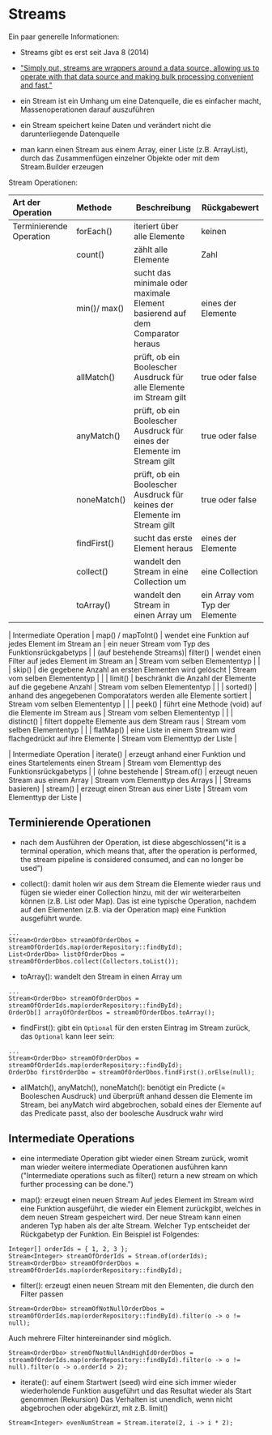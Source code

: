 # Streams #

Ein paar generelle Informationen:

- Streams gibt es erst seit Java 8 (2014)

- ["Simply put, streams are wrappers around a data source, allowing us to operate with that data source and making bulk processing convenient and fast."](https://stackify.com/streams-guide-java-8/)

- ein Stream ist ein Umhang um eine Datenquelle, die es einfacher macht, Massenoperationen darauf auszuführen

- ein Stream speichert keine Daten und verändert nicht die darunterliegende Datenquelle

- man kann einen Stream aus einem Array, einer Liste (z.B. ArrayList), durch das Zusammenfügen einzelner Objekte oder mit dem Stream.Builder erzeugen


Stream Operationen:


|  Art der Operation      |  Methode                              | Beschreibung                   | Rückgabewert
| :---------------------- |:--------------------------------------| -------------------------------| -----------------------------|
| Terminierende Operation | forEach()                             | iteriert über alle Elemente    | keinen |       
|                         | count()                               | zählt alle Elemente            | Zahl | 
|                         | min()/ max()                          | sucht das minimale oder maximale Element basierend auf dem Comparator heraus | eines der Elemente |  
|                         | allMatch()                            | prüft, ob ein Boolescher Ausdruck für alle Elemente im Stream gilt       | true oder false |
|                         | anyMatch()                            | prüft, ob ein Boolescher Ausdruck für eines der Elemente im Stream gilt  | true oder false |
|                         | noneMatch()                           | prüft, ob ein Boolescher Ausdruck für keines der Elemente im Stream gilt | true oder false |
|                         | findFirst()                           | sucht das erste Element heraus | eines der Elemente | eines der Elemente | 
|                         | collect()                             | wandelt den Stream in eine Collection um            | eine Collection  | 
|                         | toArray()                             | wandelt den Stream in einen Array um                | ein Array vom Typ der Elemente | 

| Intermediate Operation  | map() / mapToInt()                    | wendet eine Funktion auf jedes Element im Stream an | ein neuer Stream vom Typ des Funktionsrückgabetyps | 
| (auf bestehende Streams)| filter()                              | wendet einen Filter auf jedes Element im Stream an  | Stream vom selben Elemententyp  | 
|                         | skip()                                | die gegebene Anzahl an ersten Elementen wird gelöscht      | Stream vom selben Elemententyp  | 
|                         | limit()                               | beschränkt die Anzahl der Elemente auf die gegebene Anzahl | Stream vom selben Elemententyp  | 
|                         | sorted()                              | anhand des angegebenen Comporatators werden alle Elemente sortiert  | Stream vom selben Elemententyp | 
|                         | peek()                                | führt eine Methode (void) auf die Elemente im Stream aus | Stream vom selben Elemententyp | 
|                         | distinct()                            | filtert doppelte Elemente aus dem Stream raus | Stream vom selben Elemententyp | 
|                         | flatMap()                             | eine Liste in einem Stream wird flachgedrückt auf ihre Elemente | Stream vom Elementtyp der Liste  | 

| Intermediate Operation  | iterate()                             | erzeugt anhand einer Funktion und eines Startelements einen Stream | Stream vom Elementtyp des Funktionsrückgabetyps | 
| (ohne bestehende        | Stream.of()                           | erzeugt neuen Stream aus einem Array | Stream vom Elementtyp des Arrays  | 
| Streams basieren)       | stream()                              | erzeugt einen Strean aus einer Liste | Stream vom Elementtyp der Liste   | 


## Terminierende Operationen ##
- nach dem Ausführen der Operation, ist diese abgeschlossen("it is a terminal operation, which means that, after the operation is performed, the stream pipeline is considered consumed, and can no longer be used")

- collect(): damit holen wir aus dem Stream die Elemente wieder raus und fügen sie wieder einer Collection hinzu, mit der wir weiterarbeiten können (z.B. List oder Map).
Das ist eine typische Operation, nachdem auf den Elementen (z.B. via der Operation map) eine Funktion ausgeführt wurde.

```
...
Stream<OrderDbo> streamOfOrderDbos = streamOfOrderIds.map(orderRepository::findById);
List<OrderDbo> listOfOrderDbos = streamOfOrderDbos.collect(Collectors.toList());
```

- toArray(): wandelt den Stream in einen Array um

```
...
Stream<OrderDbo> streamOfOrderDbos = streamOfOrderIds.map(orderRepository::findById);
OrderDb[] arrayOfOrderDbos = streamOfOrderDbos.toArray();
```

- findFirst(): gibt ein `Optional` für den ersten Eintrag im Stream zurück, das `Optional` kann leer sein:

```
...
Stream<OrderDbo> streamOfOrderDbos = streamOfOrderIds.map(orderRepository::findById);
OrderDbo firstOrderDbo = streamOfOrderDbos.findFirst().orElse(null);
```

- allMatch(), anyMatch(), noneMatch(): benötigt ein Predicte (= Booleschen Ausdruck) und überprüft anhand dessen die Elemente im Stream, bei anyMatch wird abgebrochen, sobald eines der Elemente auf das Predicate passt, also der boolesche Ausdruck wahr wird


## Intermediate Operations ##
- eine intermediate Operation gibt wieder einen Stream zurück, womit man wieder weitere intermediate Operationen ausführen kann ("Intermediate operations such as filter() return a new stream on which further processing can be done.")

- map(): erzeugt einen neuen Stream
Auf jedes Element im Stream wird eine Funktion ausgeführt, die wieder ein Element zurückgibt, welches in dem neuen Stream gespeichert wird.
Der neue Stream kann einen anderen Typ haben als der alte Stream. Welcher Typ entscheidet der Rückgabetyp der Funktion. Ein Beispiel ist Folgendes:

```
Integer[] orderIds = { 1, 2, 3 };
Stream<Integer> streamOfOrderIds = Stream.of(orderIds);
Stream<OrderDbo> streamOfOrderDbos = streamOfOrderIds.map(orderRepository::findById);
```

- filter(): erzeugt einen neuen Stream mit den Elementen, die durch den Filter passen 

```
Stream<OrderDbo> streamOfNotNullOrderDbos = streamOfOrderIds.map(orderRepository::findById).filter(o -> o != null);
```

Auch mehrere Filter hintereinander sind möglich.

```
Stream<OrderDbo> stremOfNotNullAndHighIdOrderDbos = streamOfOrderIds.map(orderRepository::findById).filter(o -> o != null).filter(o -> o.orderId > 2);
```

- iterate(): auf einem Startwert (seed) wird eine sich immer wieder wiederholende Funktion ausgeführt und das Resultat wieder als Start genommen (Rekursion)
Das Verhalten ist unendlich, wenn nicht abgebrochen oder abgekürzt, mit z.B. limit()

```
Stream<Integer> evenNumStream = Stream.iterate(2, i -> i * 2);
```

